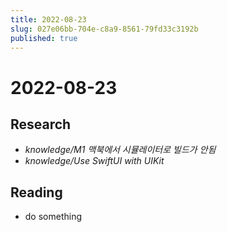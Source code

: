 ```yaml
---
title: 2022-08-23
slug: 027e06bb-704e-c8a9-8561-79fd33c3192b
published: true
---
```


# 2022-08-23

## Research

* *knowledge/M1 맥북에서 시뮬레이터로 빌드가 안됨*
* *knowledge/Use SwiftUI with UIKit*

## Reading

* do something
